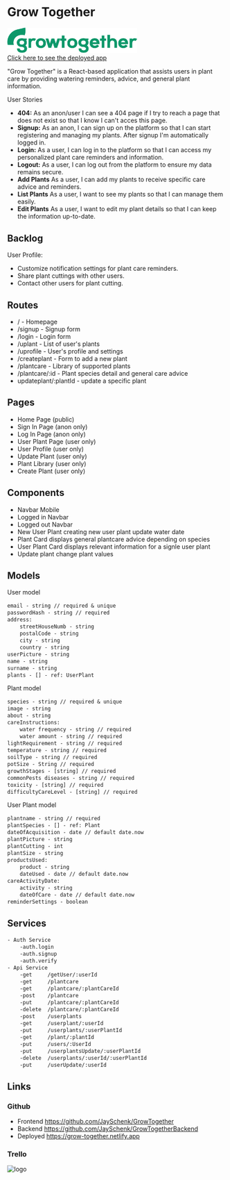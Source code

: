 # Grow Together
<img src="./public/logo.png" alt="logo" width="300"/> </br>
[Click here to see the deployed app](https://grow-together.netlify.app/)

"Grow Together" is a React-based application that assists users in plant care by providing watering reminders, advice, and general plant information.

User Stories

- **404:** As an anon/user I can see a 404 page if I try to reach a page that does not exist so that I know I can't acces this page.
- **Signup:** As an anon, I can sign up on the platform so that I can start registering and managing my plants. After signup I'm automatically logged in.
- **Login:** As a user, I can log in to the platform so that I can access my personalized plant care reminders and information.
- **Logout:** As a user, I can log out from the platform to ensure my data remains secure.
- **Add Plants** As a user, I can add my plants to receive specific care advice and reminders.
- **List Plants** As a user, I want to see my plants so that I can manage them easily.
- **Edit Plants** As a user, I want to edit my plant details so that I can keep the information up-to-date.

## Backlog

User Profile:

- Customize notification settings for plant care reminders.
- Share plant cuttings with other users.
- Contact other users for plant cutting.

## Routes

- / - Homepage
- /signup - Signup form
- /login - Login form
- /uplant - List of user's plants
- /uprofile - User's profile and settings
- /createplant - Form to add a new plant
- /plantcare - Library of supported plants
- /plantcare/:id - Plant species detail and general care advice
- updateplant/:plantId - update a specific plant

## Pages

- Home Page (public)
- Sign In Page (anon only)
- Log In Page (anon only)
- User Plant Page (user only)
- User Profile (user only)
- Update Plant (user only)
- Plant Library (user only)
- Create Plant (user only)

## Components

- Navbar Mobile
- Logged in Navbar
- Logged out Navbar
- New User Plant
    creating new user plant
    update water date
- Plant Card 
    displays general plantcare advice depending on species
- User Plant Card
    displays relevant information for a signle user plant
- Update plant
    change plant values


## Models

User model

```
email - string // required & unique
passwordHash - string // required
address:
    streetHouseNumb - string
    postalCode - string
    city - string
    country - string
userPicture - string
name - string
surname - string
plants - [] - ref: UserPlant
```

Plant model

```
species - string // required & unique
image - string
about - string
careInstructions:
    water frequency - string // required
    water amount - string // required
lightRequirement - string // required
temperature - string // required
soilType - string // required
potSize - String // required
growthStages - [string] // required
commonPests diseases - string // required
toxicity - [string] // required
difficultyCareLevel - [string] // required 
```

User Plant model

```
plantname - string // required
plantSpecies - [] - ref: Plant
dateOfAcquisition - date // default date.now
plantPicture - string
plantCutting - int
plantSize - string
productsUsed:
    product - string
    dateUsed - date // default date.now
careActivityDate:
    activity - string
    dateOfCare - date // default date.now
reminderSettings - boolean
```

## Services
```
- Auth Service
    -auth.login
    -auth.signup
    -auth.verify
- Api Service
    -get     /getUser/:userId
    -get     /plantcare
    -get     /plantcare/:plantCareId
    -post    /plantcare
    -put     /plantcare/:plantCareId
    -delete  /plantcare/:plantCareId
    -post    /userplants
    -get     /userplant/:userId
    -put     /userplants/:userPlantId
    -get     /plant/:plantId
    -put     /users/:UserId
    -put     /userplantsUpdate/:userPlantId
    -delete  /userplants/:userId/:userPlantId
    -put     /userUpdate/:userId
```
## Links

### Github
- Frontend  https://github.com/JaySchenk/GrowTogether
- Backend   https://github.com/JaySchenk/GrowTogetherBackend
- Deployed  https://grow-together.netlify.app

### Trello
<img src="https://i.imgur.com/otbd0Al.png" alt="logo" width="600"/> </br>

